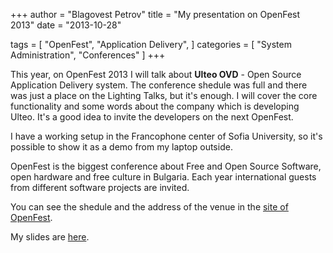+++
author = "Blagovest Petrov"
title = "My presentation on OpenFest 2013"
date = "2013-10-28"

tags = [
    "OpenFest",
    "Application Delivery",
]
categories = [
    "System Administration",
    "Conferences"
]
+++

This year, on OpenFest 2013 I will talk about **Ulteo OVD** - Open Source Application Delivery system. The conference shedule was full and there was just a place on the Lighting Talks, but it's enough. I will cover the core functionality and some words about the company which is developing Ulteo. It's a good idea to invite the developers on the next OpenFest.
  
 I have a working setup in the Francophone center of Sofia University, so it's possible to show it as a demo from my laptop outside. 
 
 OpenFest is the biggest conference about Free and Open Source Software, open hardware and free culture in Bulgaria. Each year international guests from different software projects are invited.

  You can see the shedule and the address of the venue in the [site of OpenFest](https://openfest.org).

  My slides are [here](https://code.petrovs.info/presentations/Openfest2013-UlteoOVDPresentation).
